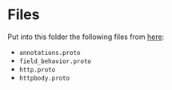 # Files

Put into this folder the following files from [here](https://github.com/googleapis/googleapis/tree/master/google/api):

- `annotations.proto`
- `field_behavior.proto`
- `http.proto`
- `httpbody.proto`
